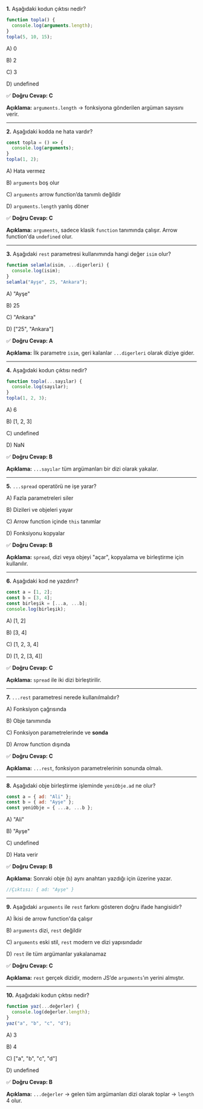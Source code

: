**1.** Aşağıdaki kodun çıktısı nedir?

```jsx
function topla() {
  console.log(arguments.length);
}
topla(5, 10, 15);
```

A) 0

B) 2

C) 3

D) undefined

✅ **Doğru Cevap: C**

**Açıklama:** `arguments.length` → fonksiyona gönderilen argüman sayısını verir.

---

**2.** Aşağıdaki kodda ne hata vardır?

```jsx
const topla = () => {
  console.log(arguments);
}
topla(1, 2);
```

A) Hata vermez

B) `arguments` boş olur

C) `arguments` arrow function’da tanımlı değildir

D) `arguments.length` yanlış döner

✅ **Doğru Cevap: C**

**Açıklama:** `arguments`, sadece klasik `function` tanımında çalışır. Arrow function'da `undefined` olur.

---

**3.** Aşağıdaki `rest` parametresi kullanımında hangi değer `isim` olur?

```jsx
function selamla(isim, ...digerleri) {
  console.log(isim);
}
selamla("Ayşe", 25, "Ankara");
```

A) "Ayşe"

B) 25

C) "Ankara"

D) ["25", "Ankara"]

✅ **Doğru Cevap: A**

**Açıklama:** İlk parametre `isim`, geri kalanlar `...digerleri` olarak diziye gider.

---

**4.** Aşağıdaki kodun çıktısı nedir?

```jsx
function topla(...sayılar) {
  console.log(sayılar);
}
topla(1, 2, 3);
```

A) 6

B) [1, 2, 3]

C) undefined

D) NaN

✅ **Doğru Cevap: B**

**Açıklama:** `...sayılar` tüm argümanları bir dizi olarak yakalar.

---

**5.** `...spread` operatörü ne işe yarar?

A) Fazla parametreleri siler

B) Dizileri ve objeleri yayar

C) Arrow function içinde `this` tanımlar

D) Fonksiyonu kopyalar

✅ **Doğru Cevap: B**

**Açıklama:** `spread`, dizi veya objeyi "açar", kopyalama ve birleştirme için kullanılır.

---

**6.** Aşağıdaki kod ne yazdırır?

```jsx
const a = [1, 2];
const b = [3, 4];
const birleşik = [...a, ...b];
console.log(birleşik);
```

A) [1, 2]

B) [3, 4]

C) [1, 2, 3, 4]

D) [1, 2, [3, 4]]

✅ **Doğru Cevap: C**

**Açıklama:** `spread` ile iki dizi birleştirilir.

---

**7.** `...rest` parametresi nerede kullanılmalıdır?

A) Fonksiyon çağrısında

B) Obje tanımında

C) Fonksiyon parametrelerinde ve **sonda**

D) Arrow function dışında

✅ **Doğru Cevap: C**

**Açıklama:** `...rest`, fonksiyon parametrelerinin sonunda olmalı.

---

**8.** Aşağıdaki obje birleştirme işleminde `yeniObje.ad` ne olur?

```jsx
const a = { ad: "Ali" };
const b = { ad: "Ayşe" };
const yeniObje = { ...a, ...b };
```

A) "Ali"

B) "Ayşe"

C) undefined

D) Hata verir

✅ **Doğru Cevap: B**

**Açıklama:** Sonraki obje (`b`) aynı anahtarı yazdığı için üzerine yazar.

```jsx
//Çıktısı: { ad: "Ayşe" }
```

---

**9.** Aşağıdaki `arguments` ile `rest` farkını gösteren doğru ifade hangisidir?

A) İkisi de arrow function'da çalışır

B) `arguments` dizi, `rest` değildir

C) `arguments` eski stil, `rest` modern ve dizi yapısındadır

D) `rest` ile tüm argümanlar yakalanamaz

✅ **Doğru Cevap: C**

**Açıklama:** `rest` gerçek dizidir, modern JS’de `arguments`’ın yerini almıştır.

---

**10.** Aşağıdaki kodun çıktısı nedir?

```jsx
function yaz(...değerler) {
  console.log(değerler.length);
}
yaz("a", "b", "c", "d");
```

A) 3

B) 4

C) ["a", "b", "c", "d"]

D) undefined

✅ **Doğru Cevap: B**

**Açıklama:** `...değerler` → gelen tüm argümanları dizi olarak toplar → `length` 4 olur.